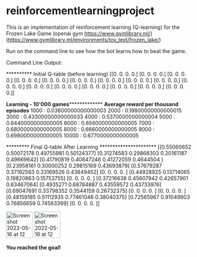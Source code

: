 # reinforcementlearningproject

This is an implementation of reinforcement learning (Q-learning) for the Frozen Lake Game 
(openai gym https://www.gymlibrary.ml/)(https://www.gymlibrary.ml/environments/toy_text/frozen_lake/)

Run on the command line to see how the bot learns how to beat the game.

Command Line Output:

********** Initial Q-table (before learning)
[[0. 0. 0. 0.]
 [0. 0. 0. 0.]
 [0. 0. 0. 0.]
 [0. 0. 0. 0.]
 [0. 0. 0. 0.]
 [0. 0. 0. 0.]
 [0. 0. 0. 0.]
 [0. 0. 0. 0.]
 [0. 0. 0. 0.]
 [0. 0. 0. 0.]
 [0. 0. 0. 0.]
 [0. 0. 0. 0.]
 [0. 0. 0. 0.]
 [0. 0. 0. 0.]
 [0. 0. 0. 0.]
 [0. 0. 0. 0.]]


********Learning - 10'000 games*********************
********Average reward per thousand episodes********
1000 :  0.03800000000000003
2000 :  0.19800000000000015
3000 :  0.43300000000000033
4000 :  0.5370000000000004
5000 :  0.6440000000000005
6000 :  0.6560000000000005
7000 :  0.6800000000000005
8000 :  0.6660000000000005
9000 :  0.6980000000000005
10000 :  0.6770000000000005

********* Final Q-table After Learning **********************
[[0.55060652 0.50072178 0.49755981 0.50124377]
 [0.31274583 0.29868303 0.20161187 0.49669642]
 [0.41790819 0.40847246 0.41272059 0.4644504 ]
 [0.23958161 0.30000252 0.29815169 0.43693879]
 [0.57679287 0.37192563 0.33169526 0.43849452]
 [0.         0.         0.         0.        ]
 [0.44928925 0.13714065 0.19820863 0.15753755]
 [0.         0.         0.         0.        ]
 [0.37216638 0.45607942 0.42657901 0.63467064]
 [0.4935271  0.68784887 0.43559572 0.43733976]
 [0.69047691 0.33798352 0.3544159  0.26732375]
 [0.         0.         0.         0.        ]
 [0.         0.         0.         0.        ]
 [0.48159185 0.51112935 0.77461046 0.38040375]
 [0.72565967 0.91049903 0.76856659 0.74563399]
 [0.         0.         0.         0.        ]]
 
 
 <img width="72" alt="Screenshot 2022-05-16 at 12 52 52" src="https://user-images.githubusercontent.com/13466968/168577561-1e8973ca-7c38-44fb-8974-425e39202d99.png">
 
<img width="72" alt="Screenshot 2022-05-16 at 12 53 08" src="https://user-images.githubusercontent.com/13466968/168577575-c79f298b-9b67-48bc-bf9f-6f69b379610e.png">

****You reached the goal!****
